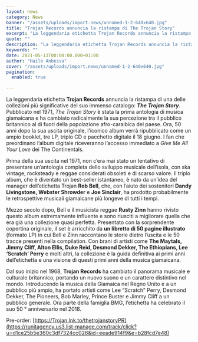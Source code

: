 ```yaml
---
layout: news
category: News
banner: "/assets/uploads/import.news/unnamed-1-2-640x640.jpg"
title: "Trojan Records annuncia la ristampa di The Trojan Story"
excerpt: "La leggendaria etichetta Trojan Records annuncia la ristampa di una delle collezioni più significative del suo immenso catalogo: The Trojan Story. Pubblicato nel 1971, The Trojan Story è stata la prima antologia di musica giamaicana e ha cambiato radicalmente la sua percezione tra il pubblico britannico al di fuori della popolazione afro-caraibica del paese. Ora, 50 anni dopo la sua uscita [&hellip"
quote: ""
description: "La leggendaria etichetta Trojan Records annuncia la ristampa di una delle collezioni più significative del suo immenso catalogo: The Trojan Story. Pubblicato nel 1971, The Trojan Story è stata la prima antologia di musica giamaicana e ha cambiato radicalmente la sua percezione tra il pubblico britannico al di fuori della popolazione afro-caraibica del paese. Ora, 50 anni dopo la sua uscita [&hellip"
keywords: ""
date: 2021-05-13T00:00:00.000+01:00
author: "Haile Anbessa"
cover: "/assets/uploads/import.news/unnamed-1-2-640x640.jpg"
pagination:
  enabled: true

---
```


La leggendaria etichetta **Trojan Records** annuncia la ristampa di una delle collezioni più significative del suo immenso catalogo: _**The Trojan Story**_. Pubblicato nel 1971, _The Trojan Story_ è stata la prima antologia di musica giamaicana e ha cambiato radicalmente la sua percezione tra il pubblico britannico al di fuori della popolazione afro-caraibica del paese. Ora, 50 anni dopo la sua uscita originale, l’iconico album verrà ripubblicato come un ampio booklet, tre LP, triplo CD e pacchetto digitale il 18 giugno. I fan che preordinano l’album digitale riceveranno l’accesso immediato a _Give Me All Your Love_ dei The Continentals.

Prima della sua uscita nel 1971, non c’era mai stato un tentativo di presentare un’antologia completa dello sviluppo musicale dell’isola, con ska vintage, rocksteady e reggae considerati obsoleti e di scarso valore. Il triplo album, che è diventato un best-seller istantaneo, è nato da un’idea del manager dell’etichetta Trojan **Rob Bell**, che, con l’aiuto dei sostenitori **Dandy Livingstone, Webster Shrowder** e **Joe Sinclair**, ha prodotto probabilmente le retrospettive musicali giamaicane più longeve di tutti i tempi.

Mezzo secolo dopo, Bell e il musicista reggae **Rusty Zinn** hanno rivisto questo album estremamente influente e sono riusciti a migliorare quella che era già una collezione quasi perfetta. Presentato con la sorprendente copertina originale, il set è arricchito da **un libretto di 50 pagine illustrato** (formato LP) in cui Bell e Zinn raccontano le storie dietro l’uscita e le 50 tracce presenti nella compilation. Con brani di artisti come **The Maytals, Jimmy Cliff, Alton Ellis, Duke Reid, Desmond Dekker, The Ethiopians, Lee ‘Scratch’ Perry** e molti altri, la collezione è la guida definitiva ai primi anni dell’etichetta e una visione di questi primi anni della musica giamaicana.

Dal suo inizio nel 1968, **Trojan Records** ha cambiato il panorama musicale e culturale britannico, portando un nuovo suono e un carattere distintivo nel mondo. Introducendo la musica della Giamaica nel Regno Unito e a un pubblico più ampio, ha portato artisti come Lee “Scratch” Perry, Desmond Dekker, The Pioneers, Bob Marley, Prince Buster e Jimmy Cliff a un pubblico generale. Ora parte della famiglia BMG, l’etichetta ha celebrato il suo 50 ° anniversario nel 2018.

Pre-order: [https://Trojan.lnk.to/thetrojanstoryPR](https://runitagency.us3.list-manage.com/track/click?u=d1ce25b5e360c3df7324cc026&id=eeade914f9&e=b28fcd7e48)